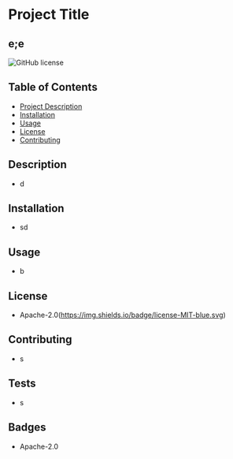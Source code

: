 
# Project Title
## e;e

![GitHub license](https://img.shields.io/badge/license-Apache-2.0-blue.svg)

## Table of Contents
* [Project Description](#description)   
* [Installation](#installation)
* [Usage](#usage)
* [License](#license)
* [Contributing](#contribution)

## Description 
* d
    
## Installation
* sd
    
## Usage 
* b

## License
* Apache-2.0(https://img.shields.io/badge/license-MIT-blue.svg)
    
## Contributing
* s

## Tests
* s
     
## Badges
* Apache-2.0

    